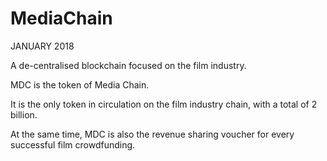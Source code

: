 # MediaChain 

JANUARY 2018

A de-centralised blockchain focused on the film industry.

MDC is the token of Media Chain. 

It is the only token in circulation on the film industry chain, with a total of 2 billion. 

At the same time, MDC is also the revenue sharing voucher for every successful film crowdfunding.
